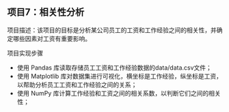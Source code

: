 ## 项目7：相关性分析
项目描述：该项目的目标是分析某公司员工的工资和工作经验之间的相关性，并确定哪些因素对工资有重要影响。

项目实现步骤
- 使用 Pandas 库读取存储员工工资和工作经验数据的data/data.csv文件；
- 使用 Matplotlib 库对数据集进行可视化，横坐标是工作经验，纵坐标是工资，以帮助分析员工工资和工作经验之间的关系；
- 使用 NumPy 库计算工作经验和工资之间的相关系数，以判断它们之间的相关性；
